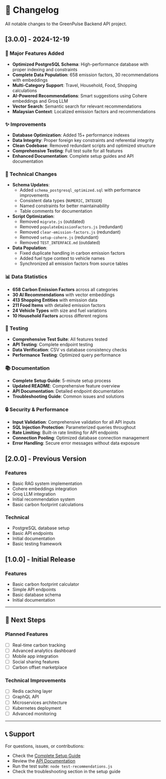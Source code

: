 # 📝 Changelog

All notable changes to the GreenPulse Backend API project.

## [3.0.0] - 2024-12-19

### 🚀 Major Features Added
- **Optimized PostgreSQL Schema**: High-performance database with proper indexing and constraints
- **Complete Data Population**: 658 emission factors, 30 recommendations with embeddings
- **Multi-Category Support**: Travel, Household, Food, Shopping calculations
- **AI-Powered Recommendations**: Smart suggestions using Cohere embeddings and Groq LLM
- **Vector Search**: Semantic search for relevant recommendations
- **Malaysian Context**: Localized emission factors and recommendations

### ✨ Improvements
- **Database Optimization**: Added 15+ performance indexes
- **Data Integrity**: Proper foreign key constraints and referential integrity
- **Clean Codebase**: Removed redundant scripts and optimized structure
- **Comprehensive Testing**: Full test suite for all features
- **Enhanced Documentation**: Complete setup guides and API documentation

### 🔧 Technical Changes
- **Schema Updates**: 
  - Added `schema_postgresql_optimized.sql` with performance improvements
  - Consistent data types (`NUMERIC`, `INTEGER`)
  - Named constraints for better maintainability
  - Table comments for documentation
- **Script Optimization**:
  - Removed `migrate.js` (outdated)
  - Removed `populateEmissionFactors.js` (redundant)
  - Removed `clear-emission-factors.js` (redundant)
  - Removed `setup-cohere.js` (redundant)
  - Removed `TEST_INTERFACE.md` (outdated)
- **Data Population**:
  - Fixed duplicate handling in carbon emission factors
  - Added fuel type context to vehicle names
  - Synchronized all emission factors from source tables

### 📊 Data Statistics
- **658 Carbon Emission Factors** across all categories
- **30 AI Recommendations** with vector embeddings
- **413 Shopping Entities** with emission data
- **211 Food Items** with detailed emission factors
- **24 Vehicle Types** with size and fuel variations
- **10 Household Factors** across different regions

### 🧪 Testing
- **Comprehensive Test Suite**: All features tested
- **API Testing**: Complete endpoint testing
- **Data Verification**: CSV vs database consistency checks
- **Performance Testing**: Optimized query performance

### 📚 Documentation
- **Complete Setup Guide**: 5-minute setup process
- **Updated README**: Comprehensive feature overview
- **API Documentation**: Detailed endpoint documentation
- **Troubleshooting Guide**: Common issues and solutions

### 🔒 Security & Performance
- **Input Validation**: Comprehensive validation for all API inputs
- **SQL Injection Protection**: Parameterized queries throughout
- **Rate Limiting**: Built-in rate limiting for API endpoints
- **Connection Pooling**: Optimized database connection management
- **Error Handling**: Secure error messages without data exposure

## [2.0.0] - Previous Version

### Features
- Basic RAG system implementation
- Cohere embeddings integration
- Groq LLM integration
- Initial recommendation system
- Basic carbon footprint calculations

### Technical
- PostgreSQL database setup
- Basic API endpoints
- Initial documentation
- Basic testing framework

## [1.0.0] - Initial Release

### Features
- Basic carbon footprint calculator
- Simple API endpoints
- Basic database schema
- Initial documentation

---

## 🎯 Next Steps

### Planned Features
- [ ] Real-time carbon tracking
- [ ] Advanced analytics dashboard
- [ ] Mobile app integration
- [ ] Social sharing features
- [ ] Carbon offset marketplace

### Technical Improvements
- [ ] Redis caching layer
- [ ] GraphQL API
- [ ] Microservices architecture
- [ ] Kubernetes deployment
- [ ] Advanced monitoring

---

## 📞 Support

For questions, issues, or contributions:
- Check the [Complete Setup Guide](guides/COMPLETE_SETUP_GUIDE.md)
- Review the [API Documentation](guides/CALCULATOR_API_GUIDE.md)
- Run the test suite: `node test-recommendations.js`
- Check the troubleshooting section in the setup guide
